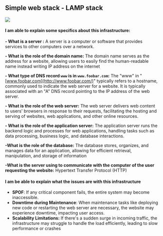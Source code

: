 ## Simple web stack - LAMP stack

<img src="https://e-ticaret-dadas.s3.eu-north-1.amazonaws.com/photo_2024-02-21_17-07-51.jpg">

#### I am  able to explain some specifics about this infrastructure:
**-   What is a server :** 
A server is a computer or software that provides services to other computers  over a network.

  **- What is the role of the domain name:**
 The domain name serves as the address for a website, allowing users to easily find the human-readable name  instead writing IP address on the internet
 
 ****-   What type of DNS record  `www`  is in  `www.foobar.com`:****
 The "www" in "[www.foobar.com](http://www.foobar.com/)" typically refers to a hostname, commonly used to indicate the web server for a website. It is typically associated with an "A"  DNS record pointing to the IP address of the web server.
 
 **-   What is the role of the web server:**
 The web server delivers web content to users' browsers in response to their requests, facilitating the hosting and serving of websites, web applications, and other online resources.
 
 **-   What is the role of the application server:**
 The application server runs the backend logic and processes for web applications, handling tasks such as data processing, business logic, and database interactions.
 
**-What is the role of the database:**
The database stores, organizes, and manages data for an application, allowing for efficient retrieval, manipulation, and storage of information

**-What is the server using to communicate with the computer of the user requesting the website:**
Hypertext Transfer Protocol (HTTP)


#### I am be able to explain what the issues are with this infrastructure
- **SPOF**: If any critical component fails, the entire system may become inaccessible. 
- **Downtime during Maintenance**: When maintenance tasks like deploying new code or restarting the web server are necessary, the website may experience downtime, impacting user access.
- **Scalability Limitations:** If there's a sudden surge in incoming traffic, the infrastructure may struggle to handle the load efficiently, leading to slow performance or crashes
